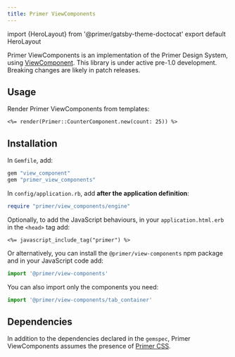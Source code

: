 ```yaml
---
title: Primer ViewComponents
---
```


import {HeroLayout} from '@primer/gatsby-theme-doctocat'
export default HeroLayout

Primer ViewComponents is an implementation of the Primer Design System, using [ViewComponent](https://github.com/github/view_component).
<Note variant="warning">This library is under active pre-1.0 development. Breaking changes are likely in patch releases.</Note>

## Usage

Render Primer ViewComponents from templates:

```erb
<%= render(Primer::CounterComponent.new(count: 25)) %>
```

## Installation

In `Gemfile`, add:

```ruby
gem "view_component"
gem "primer_view_components"
```

In `config/application.rb`, add **after the application definition**:

```ruby
require "primer/view_components/engine"
```

Optionally, to add the JavaScript behaviours, in your `application.html.erb` in the `<head>` tag add:

```erb
<%= javascript_include_tag("primer") %>
```

Or alternatively, you can install the `@primer/view-components` npm package and in your JavaScript code add:

```js
import '@primer/view-components'
```

You can also import only the components you need:

```js
import '@primer/view-components/tab_container'
```

## Dependencies

In addition to the dependencies declared in the `gemspec`, Primer ViewComponents assumes the presence of [Primer CSS](https://primer.style/css/getting-started).
